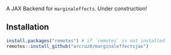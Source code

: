  A JAX Backend for `marginaleffects`. Under construction!

## Installation

``` r
install.packages("remotes") # if `remotes` is not installed
remotes::install_github("arcruz0/marginaleffectsjax")
```

